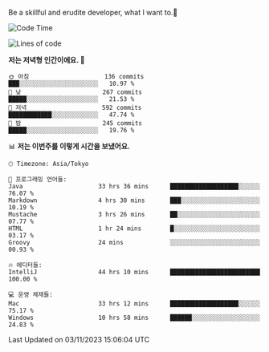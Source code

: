 Be a skillful and erudite developer, what I want to.👶

<!--START_SECTION:waka-->
![Code Time](http://img.shields.io/badge/Code%20Time-73%20hrs%2058%20mins-blue)

![Lines of code](https://img.shields.io/badge/%EC%A0%80%EB%8A%94%20%EC%97%AC%ED%83%9C%EA%B9%8C%EC%A7%80%20-726.2%20thousand%20%EC%A4%84%EC%9D%98%20%EC%BD%94%EB%93%9C%EB%A5%BC%20%EC%9E%91%EC%84%B1%ED%96%88%EC%96%B4%EC%9A%94.-blue)

**저는 저녁형 인간이에요. 🦉** 

```text
🌞 아침                     136 commits         ███░░░░░░░░░░░░░░░░░░░░░░   10.97 % 
🌆 낮　                     267 commits         █████░░░░░░░░░░░░░░░░░░░░   21.53 % 
🌃 저녁                     592 commits         ████████████░░░░░░░░░░░░░   47.74 % 
🌙 밤　                     245 commits         █████░░░░░░░░░░░░░░░░░░░░   19.76 % 
```


📊 **저는 이번주를 이렇게 시간을 보냈어요.** 

```text
🕑︎ Timezone: Asia/Tokyo

💬 프로그래밍 언어들: 
Java                     33 hrs 36 mins      ███████████████████░░░░░░   76.07 % 
Markdown                 4 hrs 30 mins       ███░░░░░░░░░░░░░░░░░░░░░░   10.19 % 
Mustache                 3 hrs 26 mins       ██░░░░░░░░░░░░░░░░░░░░░░░   07.77 % 
HTML                     1 hr 24 mins        █░░░░░░░░░░░░░░░░░░░░░░░░   03.17 % 
Groovy                   24 mins             ░░░░░░░░░░░░░░░░░░░░░░░░░   00.93 % 

🔥 에디터들: 
IntelliJ                 44 hrs 10 mins      █████████████████████████   100.00 % 

💻 운영 체제들: 
Mac                      33 hrs 12 mins      ███████████████████░░░░░░   75.17 % 
Windows                  10 hrs 58 mins      ██████░░░░░░░░░░░░░░░░░░░   24.83 % 
```


 Last Updated on 03/11/2023 15:06:04 UTC
<!--END_SECTION:waka-->
